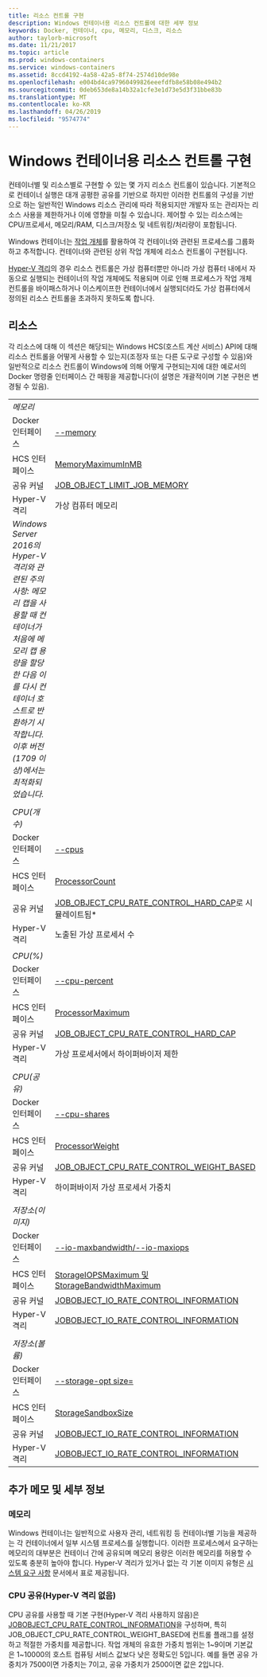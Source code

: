 ```yaml
---
title: 리소스 컨트롤 구현
description: Windows 컨테이너용 리소스 컨트롤에 대한 세부 정보
keywords: Docker, 컨테이너, cpu, 메모리, 디스크, 리소스
author: taylorb-microsoft
ms.date: 11/21/2017
ms.topic: article
ms.prod: windows-containers
ms.service: windows-containers
ms.assetid: 8ccd4192-4a58-42a5-8f74-2574d10de98e
ms.openlocfilehash: e004bd4ca97960499826eeefdfb8e58b08e494b2
ms.sourcegitcommit: 0deb653de8a14b32a1cfe3e1d73e5d3f31bbe83b
ms.translationtype: MT
ms.contentlocale: ko-KR
ms.lasthandoff: 04/26/2019
ms.locfileid: "9574774"
---
```

# <a name="implementing-resource-controls-for-windows-containers"></a>Windows 컨테이너용 리소스 컨트롤 구현
컨테이너별 및 리소스별로 구현할 수 있는 몇 가지 리소스 컨트롤이 있습니다.  기본적으로 컨테이너 실행은 대개 공평한 공유를 기반으로 하지만 이러한 컨트롤의 구성을 기반으로 하는 일반적인 Windows 리소스 관리에 따라 적용되지만 개발자 또는 관리자는 리소스 사용을 제한하거나 이에 영향을 미칠 수 있습니다.  제어할 수 있는 리소스에는 CPU/프로세서, 메모리/RAM, 디스크/저장소 및 네트워킹/처리량이 포함됩니다.

Windows 컨테이너는 [작업 개체](https://msdn.microsoft.com/en-us/library/windows/desktop/ms684161(v=vs.85).aspx)를 활용하여 각 컨테이너와 관련된 프로세스를 그룹화하고 추적합니다.  컨테이너와 관련된 상위 작업 개체에 리소스 컨트롤이 구현됩니다. 

[Hyper-V 격리](https://docs.microsoft.com/en-us/virtualization/windowscontainers/about/index#windows-container-types)의 경우 리소스 컨트롤은 가상 컴퓨터뿐만 아니라 가상 컴퓨터 내에서 자동으로 실행되는 컨테이너의 작업 개체에도 적용되며 이로 인해 프로세스가 작업 개체 컨트롤을 바이패스하거나 이스케이프한 컨테이너에서 실행되더라도 가상 컴퓨터에서 정의된 리소스 컨트롤을 초과하지 못하도록 합니다.

## <a name="resources"></a>리소스
각 리소스에 대해 이 섹션은 해당되는 Windows HCS(호스트 계산 서비스) API에 대해 리소스 컨트롤을 어떻게 사용할 수 있는지(조정자 또는 다른 도구로 구성할 수 있음)와 일반적으로 리소스 컨트롤이 Windows에 의해 어떻게 구현되는지에 대한 예로서의 Docker 명령줄 인터페이스 간 매핑을 제공합니다(이 설명은 개괄적이며 기본 구현은 변경될 수 있음).

|  | |
| ----- | ------|
| *메모리* ||
| Docker 인터페이스 | [--memory](https://docs.docker.com/engine/admin/resource_constraints/#memory) |
| HCS 인터페이스 | [MemoryMaximumInMB]( https://github.com/Microsoft/hcsshim/blob/b144c605002d4086146ca1c15c79e56bfaadc2a7/interface.go#L67) |
| 공유 커널 | [JOB_OBJECT_LIMIT_JOB_MEMORY](https://msdn.microsoft.com/en-us/library/windows/desktop/ms684147(v=vs.85).aspx) |
| Hyper-V 격리 | 가상 컴퓨터 메모리 |
| _Windows Server 2016의 Hyper-V 격리와 관련된 주의 사항: 메모리 캡을 사용할 때 컨테이너가 처음에 메모리 캡 용량을 할당한 다음 이를 다시 컨테이너 호스트로 반환하기 시작합니다.  이후 버전(1709 이상)에서는 최적화되었습니다._ |
| ||
| *CPU(개수)* ||
| Docker 인터페이스 | [--cpus](https://docs.docker.com/engine/admin/resource_constraints/#cpu) |
| HCS 인터페이스 | [ProcessorCount]( https://github.com/Microsoft/hcsshim/blob/b144c605002d4086146ca1c15c79e56bfaadc2a7/interface.go#L67) |
| 공유 커널 | [JOB_OBJECT_CPU_RATE_CONTROL_HARD_CAP](https://msdn.microsoft.com/en-us/library/windows/desktop/hh448384(v=vs.85).aspx)로 시뮬레이트됨* |
| Hyper-V 격리 | 노출된 가상 프로세서 수 |
| ||
| *CPU(%)* ||
| Docker 인터페이스 | [--cpu-percent](https://docs.docker.com/engine/admin/resource_constraints/#cpu) |
| HCS 인터페이스 | [ProcessorMaximum](https://github.com/Microsoft/hcsshim/blob/b144c605002d4086146ca1c15c79e56bfaadc2a7/interface.go#L67) |
| 공유 커널 | [JOB_OBJECT_CPU_RATE_CONTROL_HARD_CAP](https://msdn.microsoft.com/en-us/library/windows/desktop/hh448384(v=vs.85).aspx) |
| Hyper-V 격리 | 가상 프로세서에서 하이퍼바이저 제한 |
| ||
| *CPU(공유)* ||
| Docker 인터페이스 | [--cpu-shares](https://docs.docker.com/engine/admin/resource_constraints/#cpu) |
| HCS 인터페이스 | [ProcessorWeight](https://github.com/Microsoft/hcsshim/blob/b144c605002d4086146ca1c15c79e56bfaadc2a7/interface.go#L67) |
| 공유 커널 | [JOB_OBJECT_CPU_RATE_CONTROL_WEIGHT_BASED](https://msdn.microsoft.com/en-us/library/windows/desktop/hh448384(v=vs.85).aspx) |
| Hyper-V 격리 | 하이퍼바이저 가상 프로세서 가중치 |
| ||
| *저장소(이미지)* ||
| Docker 인터페이스 | [--io-maxbandwidth/--io-maxiops]( https://docs.docker.com/edge/engine/reference/commandline/run/#usage) |
| HCS 인터페이스 | [StorageIOPSMaximum 및 StorageBandwidthMaximum](https://github.com/Microsoft/hcsshim/blob/b144c605002d4086146ca1c15c79e56bfaadc2a7/interface.go#L67) |
| 공유 커널 | [JOBOBJECT_IO_RATE_CONTROL_INFORMATION](https://msdn.microsoft.com/en-us/library/windows/desktop/mt280122(v=vs.85).aspx) |
| Hyper-V 격리 | [JOBOBJECT_IO_RATE_CONTROL_INFORMATION](https://msdn.microsoft.com/en-us/library/windows/desktop/mt280122(v=vs.85).aspx) |
| ||
| *저장소(볼륨)* ||
| Docker 인터페이스 | [--storage-opt size=]( https://docs.docker.com/edge/engine/reference/commandline/run/#set-storage-driver-options-per-container) |
| HCS 인터페이스 | [StorageSandboxSize](https://github.com/Microsoft/hcsshim/blob/b144c605002d4086146ca1c15c79e56bfaadc2a7/interface.go#L67) |
| 공유 커널 | [JOBOBJECT_IO_RATE_CONTROL_INFORMATION](https://msdn.microsoft.com/en-us/library/windows/desktop/mt280122(v=vs.85).aspx) |
| Hyper-V 격리 | [JOBOBJECT_IO_RATE_CONTROL_INFORMATION](https://msdn.microsoft.com/en-us/library/windows/desktop/mt280122(v=vs.85).aspx) |

## <a name="additional-notes-or-details"></a>추가 메모 및 세부 정보

### <a name="memory"></a>메모리

Windows 컨테이너는 일반적으로 사용자 관리, 네트워킹 등 컨테이너별 기능을 제공하는 각 컨테이너에서 일부 시스템 프로세스를 실행합니다. 이러한 프로세스에서 요구하는 메모리의 대부분은 컨테이너 간에 공유되며 메모리 용량은 이러한 메모리를 허용할 수 있도록 충분히 높아야 합니다.  Hyper-V 격리가 있거나 없는 각 기본 이미지 유형은 [시스템 요구 사항](https://docs.microsoft.com/en-us/virtualization/windowscontainers/deploy-containers/system-requirements#memory-requirments) 문서에서 표로 제공됩니다.

### <a name="cpu-shares-without-hyper-v-isolation"></a>CPU 공유(Hyper-V 격리 없음)

CPU 공유를 사용할 때 기본 구현(Hyper-V 격리 사용하지 않음)은 [JOBOBJECT_CPU_RATE_CONTROL_INFORMATION](https://msdn.microsoft.com/en-us/library/windows/desktop/hh448384(v=vs.85).aspx)을 구성하며, 특히 JOB_OBJECT_CPU_RATE_CONTROL_WEIGHT_BASED에 컨트롤 플래그를 설정하고 적절한 가중치를 제공합니다.  작업 개체의 유효한 가중치 범위는 1~9이며 기본값은 1~10000의 호스트 컴퓨팅 서비스 값보다 낮은 정확도인 5입니다.  예를 들면 공유 가중치가 7500이면 가중치는 7이고, 공유 가중치가 2500이면 값은 2입니다.
